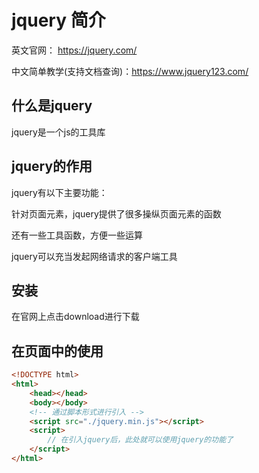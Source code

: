 # jquery 简介

英文官网： https://jquery.com/

中文简单教学(支持文档查询)：https://www.jquery123.com/

## 什么是jquery
jquery是一个js的工具库

## jquery的作用
jquery有以下主要功能：

针对页面元素，jquery提供了很多操纵页面元素的函数

还有一些工具函数，方便一些运算

jquery可以充当发起网络请求的客户端工具

## 安装
在官网上点击download进行下载

## 在页面中的使用
```html
<!DOCTYPE html>
<html>
    <head></head>
    <body></body>
    <!-- 通过脚本形式进行引入 -->
    <script src="./jquery.min.js"></script>
    <script>
        // 在引入jquery后，此处就可以使用jquery的功能了
    </script>
</html>
```